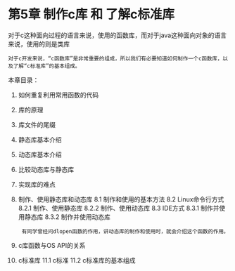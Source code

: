# 第5章 制作c库 和 了解c标准库

对于c这种面向过程的语言来说，使用的函数库，而对于java这种面向对象的语言来说，使用的则是类库  

	对于c开发来说，“c函数库”是非常重要的组成，所以我们有必要知道如何制作一个c函数库，以及了解“c标准库”的基本组成。

本章目录：

1. 如何重复利用常用函数的代码
2. 库的原理
3. 库文件的尾缀
4. 静态库基本介绍
5. 动态库基本介绍		
6. 比较动态库与静态库
7. 实现库的难点
8. 制作、使用静态库和动态库
	8.1 制作和使用的基本方法
	8.2 Linux命令行方式 
		8.2.1 制作、使用静态库
		8.2.2 制作、使用动态库
	8.3 IDE方式
		8.3.1 制作并使用静态库
		8.3.2 制作并使用动态库
		
		有同学曾经问dlopen函数的作用，讲动态库的制作和使用时，就会介绍这个函数的作用。
		
		
10. c库函数与OS API的关系
11. c标准库
	11.1 c标准
	11.2 c标准库的基本组成